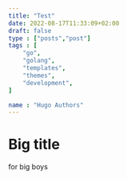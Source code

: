 ```yaml
---
title: "Test"
date: 2022-08-17T11:33:09+02:00
draft: false
type : ["posts","post"]
tags : [
    "go",
    "golang",
    "templates",
    "themes",
    "development",
]

name : "Hugo Authors"
---
```


# Big title
for big boys
